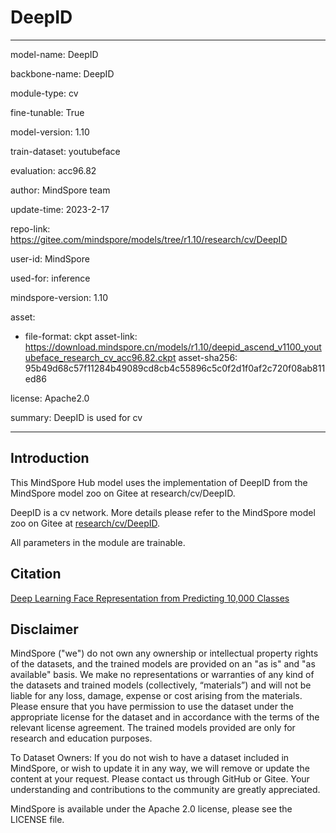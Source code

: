 # DeepID

---

model-name: DeepID

backbone-name: DeepID

module-type: cv

fine-tunable: True

model-version: 1.10

train-dataset: youtubeface

evaluation: acc96.82

author: MindSpore team

update-time: 2023-2-17

repo-link: <https://gitee.com/mindspore/models/tree/r1.10/research/cv/DeepID>

user-id: MindSpore

used-for: inference

mindspore-version: 1.10

asset:

-
    file-format: ckpt
    asset-link: <https://download.mindspore.cn/models/r1.10/deepid_ascend_v1100_youtubeface_research_cv_acc96.82.ckpt>
    asset-sha256: 95b49d68c57f11284b49089cd8cb4c55896c5c0f2d1f0af2c720f08ab811ed86

license: Apache2.0

summary: DeepID is used for cv

---

## Introduction

This MindSpore Hub model uses the implementation of DeepID from the MindSpore model zoo on Gitee at research/cv/DeepID.

DeepID is a cv network. More details please refer to the MindSpore model zoo on Gitee at [research/cv/DeepID](https://gitee.com/mindspore/models/blob/r1.10/research/cv/DeepID/README.md).

All parameters in the module are trainable.

## Citation

[Deep Learning Face Representation from Predicting 10,000 Classes](https://openaccess.thecvf.com/content_cvpr_2014/papers/Sun_Deep_Learning_Face_2014_CVPR_paper.pdf)

## Disclaimer

MindSpore ("we") do not own any ownership or intellectual property rights of the datasets, and the trained models are provided on an "as is" and "as available" basis. We make no representations or warranties of any kind of the datasets and trained models (collectively, “materials”) and will not be liable for any loss, damage, expense or cost arising from the materials. Please ensure that you have permission to use the dataset under the appropriate license for the dataset and in accordance with the terms of the relevant license agreement. The trained models provided are only for research and education purposes.

To Dataset Owners: If you do not wish to have a dataset included in MindSpore, or wish to update it in any way, we will remove or update the content at your request. Please contact us through GitHub or Gitee. Your understanding and contributions to the community are greatly appreciated.

MindSpore is available under the Apache 2.0 license, please see the LICENSE file.
